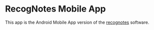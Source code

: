 # RecogNotes Mobile App

This app is the Android Mobile App version of the [recognotes](https://github.com/orgurar/recognotes) software.
